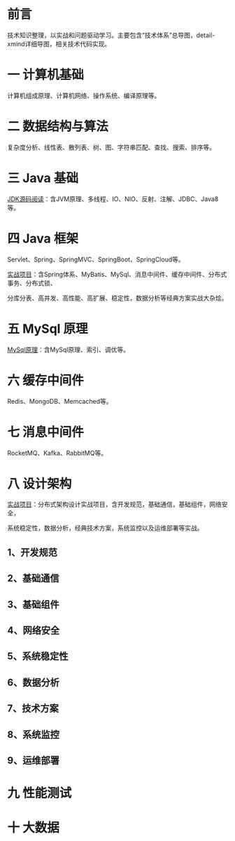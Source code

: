 # 前言

技术知识整理，以实战和问题驱动学习。主要包含“技术体系”总导图，detail-xmind详细导图，相关技术代码实现。

# 一 计算机基础

计算机组成原理、计算机网络、操作系统、编译原理等。

# 二 数据结构与算法

复杂度分析、线性表、散列表、树、图、字符串匹配、查找、搜索、排序等。

# 三 Java 基础

[JDK源码阅读](https://github.com/yihonglei/jdk-source-code-reading)：含JVM原理、多线程、IO、NIO、反射、注解、JDBC、Java8等。

# 四 Java 框架

Servlet、Spring、SpringMVC、SpringBoot、SpringCloud等。

[实战项目](https://github.com/yihonglei/daisy-framework)：含Spring体系、MyBatis、MySql、消息中间件、缓存中间件、分布式事务、分布式锁、

分库分表、高并发、高性能、高扩展、稳定性，数据分析等经典方案实战大杂烩。

# 五 MySql 原理

[MySql原理](https://blog.csdn.net/yhl_jxy/category_9285628.html)：含MySql原理、索引、调优等。

# 六 缓存中间件

Redis、MongoDB、Memcached等。

# 七 消息中间件

RocketMQ、Kafka、RabbitMQ等。

# 八 设计架构

[实战项目](https://github.com/yihonglei/daisy-framework)：分布式架构设计实战项目，含开发规范，基础通信，基础组件，网络安全，

系统稳定性，数据分析，经典技术方案，系统监控以及运维部署等实战。

## 1、开发规范

## 2、基础通信

## 3、基础组件

## 4、网络安全

## 5、系统稳定性

## 6、数据分析

## 7、技术方案

## 8、系统监控

## 9、运维部署

# 九 性能测试

# 十 大数据
